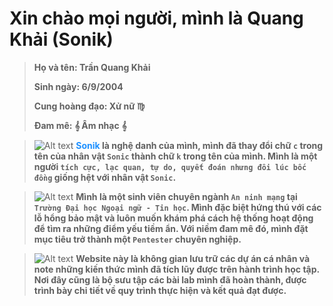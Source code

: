 # Xin chào mọi người, mình là Quang Khải (Sonik)

> **Họ và tên: Trần Quang Khải** 
>
> **Sinh ngày: 6/9/2004**
>
> **Cung hoàng đạo: Xử nữ ♍**
>
> **Đam mê: 𝄞 Âm nhạc 𝄞**

> ![Alt text](/sonic.png)
> **<span style="color:#1E90FF">Sonik</span> là nghệ danh của mình, mình đã thay đổi chữ `c` trong tên của nhân vật `Sonic` thành chữ `k` trong tên của mình. Mình là một người `tích cực, lạc quan, tự do, quyết đoán nhưng đôi lúc bốc đồng` giống hệt với nhân vật `Sonic`.**

>![Alt text](/malware.png)
> **Mình là một sinh viên chuyên ngành `An ninh mạng` tại `Trường Đại học Ngoại ngữ - Tin học`. Mình đặc biệt hứng thú với các lỗ hổng bảo mật và luôn muốn khám phá cách hệ thống hoạt động để tìm ra những điểm yếu tiềm ẩn. Với niềm đam mê đó, mình đặt mục tiêu trở thành một `Pentester` chuyên nghiệp.**

>![Alt text](/web.png)
> **Website này là không gian lưu trữ các dự án cá nhân và note những kiến thức mình đã tích lũy được trên hành trình học tập. Nơi đây cũng là bộ sưu tập các bài lab mình đã hoàn thành, được trình bày chi tiết về quy trình thực hiện và kết quả đạt được.**
